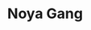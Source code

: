 ---
title: "Noya Gang"
title_bn: "নয়া গাং"
description: "Noya gang starts from Kampur hat and ends at Sonatola kandi."
---